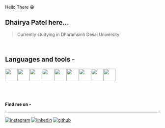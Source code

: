 <!-- display the social media buttons in your README -->

Hello There :grinning:
## Dhairya Patel here...

> Currently studying in Dharamsinh Desai University

<br>
<h2>Languages and tools -</h2>


<img src="https://cdn.jsdelivr.net/gh/devicons/devicon/icons/bootstrap/bootstrap-original.svg" height="40px" width="40px" /><img src="https://cdn.jsdelivr.net/gh/devicons/devicon/icons/c/c-original.svg" height="40px" width="40px" /><img src="https://cdn.jsdelivr.net/gh/devicons/devicon/icons/cplusplus/cplusplus-original.svg" height="40px" width="40px" /><img src="https://cdn.jsdelivr.net/gh/devicons/devicon/icons/css3/css3-original.svg" height="40px" width="40px"/><img src="https://cdn.jsdelivr.net/gh/devicons/devicon/icons/html5/html5-original.svg" height="40px" width="40px"/><img src="https://cdn.jsdelivr.net/gh/devicons/devicon/icons/javascript/javascript-original.svg" height="40px" width="40px"/><img src="https://cdn.jsdelivr.net/gh/devicons/devicon/icons/php/php-original.svg" height="40px" width="40px"/><img src="https://cdn.jsdelivr.net/gh/devicons/devicon/icons/react/react-original.svg" height="40px" width="40px"/><img src="https://cdn.jsdelivr.net/gh/devicons/devicon/icons/python/python-original.svg" height="40px" width="40px"/>
          
          
          
   <br><br>

#### Find me on -
<hr>

[![instagram](https://github.com/shikhar1020jais1/Git-Social/blob/master/Icons/Instagram.png (Instagram))][2]
[![linkedin](https://github.com/shikhar1020jais1/Git-Social/blob/master/Icons/LinkedIn.png (LinkedIn))][4]
[![github](https://github.com/shikhar1020jais1/Git-Social/blob/master/Icons/Github.png (Github))][5]

<!-- To Link your profile to the media buttons -->


[2]: https://www.instagram.com/dhairya___patel

[4]: https://www.linkedin.com/in/dhairya-patel-032070223

[5]: https://www.github.com/DhairyaPatel1403
